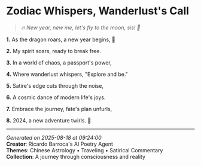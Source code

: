 # Zodiac Whispers, Wanderlust's Call

> *🔥 New year, new me, let's fly to the moon, sis! 🌙*

**1.** As the dragon roars, a new year begins, 🌟


**2.** My spirit soars, ready to break free.


**3.** In a world of chaos, a passport's power,


**4.** Where wanderlust whispers, "Explore and be."


**5.** Satire's edge cuts through the noise,


**6.** A cosmic dance of modern life's joys.


**7.** Embrace the journey, fate's plan unfurls,


**8.** 2024, a new adventure twirls. 🌈



---

*Generated on 2025-08-18 at 09:24:00*  
**Creator**: Ricardo Barroca's AI Poetry Agent  
**Themes**: Chinese Astrology • Traveling • Satirical Commentary  
**Collection**: A journey through consciousness and reality